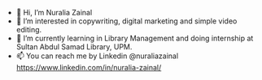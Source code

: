 - 👋 Hi, I’m Nuralia Zainal
- 👀 I’m interested in copywriting, digital marketing and simple video editing.
- 🌱 I’m currently learning in Library Management and doing internship at Sultan Abdul Samad Library, UPM.
- 📫 You can reach me by Linkedin @nuraliazainal https://www.linkedin.com/in/nuralia-zainal/

<!---
nuraliazainal/nuraliazainal is a ✨ special ✨ repository because its `README.md` (this file) appears on your GitHub profile.
You can click the Preview link to take a look at your changes.
--->
